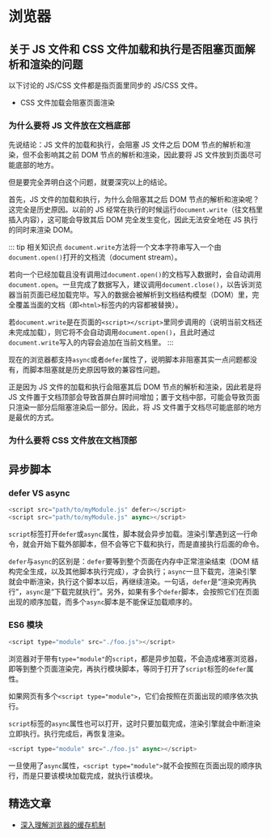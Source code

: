 # 浏览器

## 关于 JS 文件和 CSS 文件加载和执行是否阻塞页面解析和渲染的问题

以下讨论的 JS/CSS 文件都是指页面里同步的 JS/CSS 文件。

- CSS 文件加载会阻塞页面渲染

### 为什么要将 JS 文件放在文档底部

先说结论：JS 文件的加载和执行，会阻塞 JS 文件之后 DOM 节点的解析和渲染，但不会影响其之前 DOM 节点的解析和渲染，因此要将 JS 文件放到页面尽可能底部的地方。

但是要完全弄明白这个问题，就要深究以上的结论。

首先，JS 文件的加载和执行，为什么会阻塞其之后 DOM 节点的解析和渲染呢？这完全是历史原因。以前的 JS 经常在执行的时候运行`document.write`（往文档里插入内容），这可能会导致其后 DOM 完全发生变化，因此无法安全地在 JS 执行的同时来渲染 DOM。

::: tip 相关知识点
`document.write`方法将一个文本字符串写入一个由`document.open()`打开的文档流（document stream）。

若向一个已经加载且没有调用过`document.open()`的文档写入数据时，会自动调用`document.open`。一旦完成了数据写入，建议调用`document.close()`，以告诉浏览器当前页面已经加载完毕。写入的数据会被解析到文档结构模型（DOM）里，完全覆盖当面的文档（即`<html>`标签内的内容都被替换）。

若`document.write`是在页面的`<script></script>`里同步调用的（说明当前文档还未完成加载），则它将不会自动调用`document.open()`，且此时通过`document.write`写入的内容会追加在当前文档里。
:::

现在的浏览器都支持`async`或者`defer`属性了，说明脚本非阻塞其实一点问题都没有，而脚本阻塞就是历史原因导致的兼容性问题。

正是因为 JS 文件的加载和执行会阻塞其后 DOM 节点的解析和渲染，因此若是将 JS 文件置于文档顶部会导致首屏白屏时间增加；置于文档中部，可能会导致页面只渲染一部分后阻塞渲染后一部分。因此，将 JS 文件置于文档尽可能底部的地方是最优的方式。

### 为什么要将 CSS 文件放在文档顶部

## 异步脚本

### defer VS async

```js
<script src="path/to/myModule.js" defer></script>
<script src="path/to/myModule.js" async></script>
```

`script`标签打开`defer`或`async`属性，脚本就会异步加载。渲染引擎遇到这一行命令，就会开始下载外部脚本，但不会等它下载和执行，而是直接执行后面的命令。

`defer`与`async`的区别是：`defer`要等到整个页面在内存中正常渲染结束（DOM 结构完全生成，以及其他脚本执行完成），才会执行；`async`一旦下载完，渲染引擎就会中断渲染，执行这个脚本以后，再继续渲染。一句话，`defer`是“渲染完再执行”，`async`是“下载完就执行”。另外，如果有多个`defer`脚本，会按照它们在页面出现的顺序加载，而多个`async`脚本是不能保证加载顺序的。

### ES6 模块

```js
<script type="module" src="./foo.js"></script>
```

浏览器对于带有`type="module"`的`script`，都是异步加载，不会造成堵塞浏览器，即等到整个页面渲染完，再执行模块脚本，等同于打开了`script`标签的`defer`属性。

如果网页有多个`<script type="module">`，它们会按照在页面出现的顺序依次执行。

`script`标签的`async`属性也可以打开，这时只要加载完成，渲染引擎就会中断渲染立即执行。执行完成后，再恢复渲染。

```js
<script type="module" src="./foo.js" async></script>
```

一旦使用了`async`属性，`<script type="module">`就不会按照在页面出现的顺序执行，而是只要该模块加载完成，就执行该模块。

## 精选文章

- [深入理解浏览器的缓存机制](https://www.jianshu.com/p/54cc04190252)
